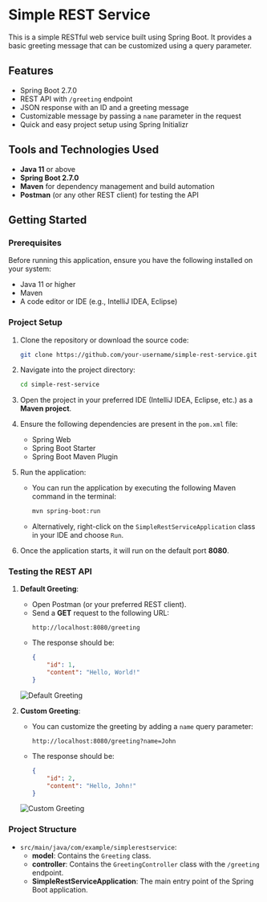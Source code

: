 # Simple REST Service

This is a simple RESTful web service built using Spring Boot. It provides a basic greeting message that can be customized using a query parameter.

## Features

- Spring Boot 2.7.0
- REST API with `/greeting` endpoint
- JSON response with an ID and a greeting message
- Customizable message by passing a `name` parameter in the request
- Quick and easy project setup using Spring Initializr

## Tools and Technologies Used

- **Java 11** or above
- **Spring Boot 2.7.0**
- **Maven** for dependency management and build automation
- **Postman** (or any other REST client) for testing the API

## Getting Started

### Prerequisites

Before running this application, ensure you have the following installed on your system:

- Java 11 or higher
- Maven
- A code editor or IDE (e.g., IntelliJ IDEA, Eclipse)

### Project Setup

1. Clone the repository or download the source code:
    ```bash
    git clone https://github.com/your-username/simple-rest-service.git
    ```

2. Navigate into the project directory:
    ```bash
    cd simple-rest-service
    ```

3. Open the project in your preferred IDE (IntelliJ IDEA, Eclipse, etc.) as a **Maven project**.

4. Ensure the following dependencies are present in the `pom.xml` file:
    - Spring Web
    - Spring Boot Starter
    - Spring Boot Maven Plugin

5. Run the application:
    - You can run the application by executing the following Maven command in the terminal:
      ```bash
      mvn spring-boot:run
      ```
    - Alternatively, right-click on the `SimpleRestServiceApplication` class in your IDE and choose `Run`.

6. Once the application starts, it will run on the default port **8080**.

### Testing the REST API

1. **Default Greeting**:
    - Open Postman (or your preferred REST client).
    - Send a **GET** request to the following URL:
      ```
      http://localhost:8080/greeting
      ```
    - The response should be:
      ```json
      {
          "id": 1,
          "content": "Hello, World!"
      }
      ```

    ![Default Greeting](https://github.com/user-attachments/assets/e38da47d-b885-4a32-bb2b-9fdb6d3412aa)

2. **Custom Greeting**:
    - You can customize the greeting by adding a `name` query parameter:
      ```
      http://localhost:8080/greeting?name=John
      ```
    - The response should be:
      ```json
      {
          "id": 2,
          "content": "Hello, John!"
      }
      ```

    ![Custom Greeting](https://github.com/user-attachments/assets/5fa03b14-f31b-41d1-90c2-53557f58e2c6)

### Project Structure

- `src/main/java/com/example/simplerestservice`:
  - **model**: Contains the `Greeting` class.
  - **controller**: Contains the `GreetingController` class with the `/greeting` endpoint.
  - **SimpleRestServiceApplication**: The main entry point of the Spring Boot application.

